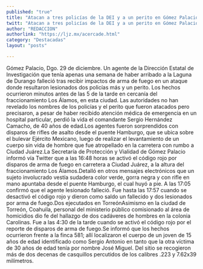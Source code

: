 ```yaml
---
published: "true"
title: "Atacan a tres policías de la DEI y a un perito en Gómez Palacio, Durango; un muerto"
twitt: "Atacan a tres policías de la DEI y a un perito en Gómez Palacio, Durango; un muerto"
author: "REDACCION"
authorlink: "https://ljz.mx/acercade.html"
category: "Destacadas"
layout: "posts"

---
```




Gómez Palacio, Dgo. 29 de diciembre. Un agente de la Dirección Estatal de Investigación que tenía apenas una semana de haber arribado a la Laguna de Durango falleció tras recibir impactos de arma de fuego en un ataque donde resultaron lesionados dos policías más y un perito. Los hechos ocurrieron minutos antes de las 5 de la tarde en cercanía del fraccionamiento Los Álamos, en esta ciudad. Las autoridades no han revelado los nombres de los policías y el perito que fueron atacados pero precisaron, a pesar de haber recibido atención médica de emergencia en un hospital particular, perdió la vida el comandante Sergio Hernández Camacho, de 40 años de edad.Los agentes fueron sorprendidos con disparos de rifles de asalto desde el puente Hamburgo, que se ubica sobre el bulevar Ejército Mexicano, luego de realizar el levantamiento de un cuerpo sin vida de hombre que fue atropellado en la carretera con rumbo a Ciudad Juárez.La Secretaría de Protección y Vialidad de Gómez Palacio informó vía Twitter que a las 16:48 horas se activó el código rojo por disparos de arma de fuego en carretera a Ciudad Juárez, a la altura del fraccionamiento Los Álamos.Detalló en otros mensajes electrónicos que un sujeto involucrado vestía sudadera color verde, gorra negra y con rifle en mano apuntaba desde el puente Hamburgo, el cual huyó a pie. A las 17:05 confirmó que el agente lesionado falleció. Fue hasta las 17:57 cuando se desactivó el código rojo y dieron como saldo un fallecido y dos lesionados por arma de fuego.Dos ejecutados en TorreónAsimismo en la ciudad de Torreón, Coahuila, personal del ministerio público comisionado al área de homicidios dio fe del hallazgo de dos cadáveres de hombres en la colonia Carolinas. Fue a las 4:30 de la tarde cuando se activó el código rojo por el reporte de disparos de arma de fuego.Se informó que los hechos ocurrieron frente a la finca 581; allí localizaron el cuerpo de un joven de 15 años de edad identificado como Sergio Antonio en tanto que la otra víctima de 30 años de edad tenía por nombre José Miguel. Del sitio se recogieron más de dos decenas de casquillos percutidos de los calibres .223 y 7.62x39 milímetros.
